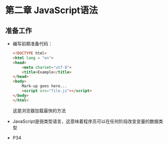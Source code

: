 # 第二章 JavaScript语法

## 准备工作

+ 编写前期准备代码：

    ```html
    <!DOCTYPE html>
    <html lang = "en">
    <head>
        <meta charset="utf-8">
        <title>Example</title>
    </head>
    <body>
        Mark-up goes here...
        <script src="file.js"></script>
    </body>
    </html>
    ```

    这是浏览器加载最快的方法

+ JavaScript是弱类型语言，这意味着程序员可以在任何阶段改变变量的数据类型
+ P34
